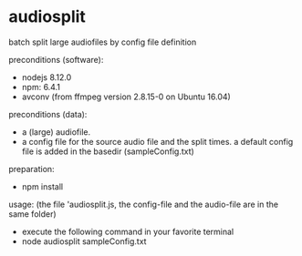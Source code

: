 # audiosplit
batch split large audiofiles by config file definition

preconditions (software):
* nodejs 8.12.0
* npm: 6.4.1
* avconv (from ffmpeg version 2.8.15-0 on Ubuntu 16.04)

preconditions (data):
* a (large) audiofile.
* a config file for the source audio file and the split times. a default config file is added in the basedir (sampleConfig.txt)

preparation:
* npm install

usage: (the file 'audiosplit.js, the config-file and the audio-file are in the same folder)
* execute the following command in your favorite terminal
* node audiosplit sampleConfig.txt

